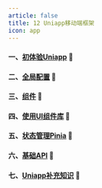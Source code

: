 ```yaml
---
article: false
title: 12 Uniapp移动端框架
icon: app
---
```


#### 一、[初体验Uniapp](/web/uniapp/uniapp01) :book:
#### 二、[全局配置](/web/uniapp/uniapp02) :book:
#### 三、[组件](/web/uniapp/uniapp03) :book:
#### 四、[使用UI组件库](/web/uniapp/uniapp04) :book:
#### 五、[状态管理Pinia](/web/uniapp/uniapp05) :book:
#### 六、[基础API](/web/uniapp/uniapp06) :book:
#### 七、[Uniapp补充知识](/web/uniapp/uniapp07) :book:

